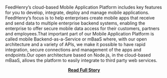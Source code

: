 <p>FeedHenry’s cloud-based Mobile Application Platform includes key features for you to develop, integrate, deploy and manage mobile applications.  FeedHenry’s focus is to help enterprises create mobile apps that receive and send data to multiple enterprise backend systems, enabling the enterprise to offer secure mobile data access for their customers, partners and employees.That important part of our Mobile Application Platform is called mobile Backend-as-a-Service or mBaaS where, with our open architecture and a variety of APIs, we make it possible to have rapid integration, secure connections and management of the apps and endpoints.Our open architecture based on Node.js, in the cloud-based mBaaS, allows the platform to easily integrate to third party web services.</p>
<center><p><a href="http://www.feedhenry.com/2013/04/boost-your-feedhenry-app-with-sendgrid-email-deliverability/" style='padding:25px; font-sze:18px; font-weight: bold;'>Read Full Story</a></p></center>
